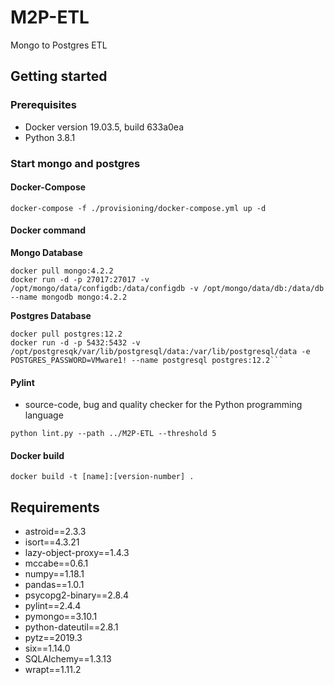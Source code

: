 # M2P-ETL
Mongo to Postgres ETL

## Getting started
### Prerequisites
- Docker version 19.03.5, build 633a0ea
- Python 3.8.1

### Start mongo and postgres
#### Docker-Compose 
```shell script
docker-compose -f ./provisioning/docker-compose.yml up -d
```

#### Docker command
**Mongo Database**
```shell script
docker pull mongo:4.2.2
docker run -d -p 27017:27017 -v /opt/mongo/data/configdb:/data/configdb -v /opt/mongo/data/db:/data/db --name mongodb mongo:4.2.2
```

**Postgres Database**
```shell script
docker pull postgres:12.2
docker run -d -p 5432:5432 -v /opt/postgresqk/var/lib/postgresql/data:/var/lib/postgresql/data -e POSTGRES_PASSWORD=VMware1! --name postgresql postgres:12.2```
```

#### Pylint 
- source-code, bug and quality checker for the Python programming language
```shell script
python lint.py --path ../M2P-ETL --threshold 5
```

#### Docker build
```shell script
docker build -t [name]:[version-number] .
```

## Requirements
- astroid==2.3.3
- isort==4.3.21
- lazy-object-proxy==1.4.3
- mccabe==0.6.1
- numpy==1.18.1
- pandas==1.0.1
- psycopg2-binary==2.8.4
- pylint==2.4.4
- pymongo==3.10.1
- python-dateutil==2.8.1
- pytz==2019.3
- six==1.14.0
- SQLAlchemy==1.3.13
- wrapt==1.11.2

